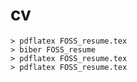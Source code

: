 cv
==

    > pdflatex FOSS_resume.tex
    > biber FOSS_resume
    > pdflatex FOSS_resume.tex
    > pdflatex FOSS_resume.tex
